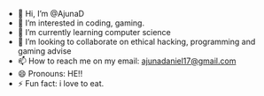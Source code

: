 - 👋 Hi, I’m @AjunaD
- 👀 I’m interested in coding, gaming.
- 🌱 I’m currently learning computer science
- 💞️ I’m looking to collaborate on ethical hacking, programming and gaming advise
- 📫 How to reach me on my email: ajunadaniel17@gmail.com
- 😄 Pronouns: HE!!
- ⚡ Fun fact: i love to eat.

<!---
AjunaD/AjunaD is a ✨ special ✨ repository because its `README.md` (this file) appears on your GitHub profile.
You can click the Preview link to take a look at your changes.
--->

